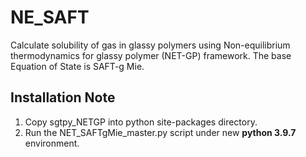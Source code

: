 # NE_SAFT
Calculate solubility of gas in glassy polymers using Non-equilibrium thermodynamics for glassy polymer (NET-GP) framework. The base Equation of State is SAFT-g Mie.

## Installation Note
1. Copy sgtpy_NETGP into python site-packages directory.
2. Run the NET_SAFTgMie_master.py script under new **python 3.9.7** environment.
